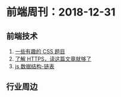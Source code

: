 # 前端周刊：2018-12-31

## 前端技术

1. [一些有趣的 CSS 题目](https://github.com/chokcoco/iCSS/issues/1)
2. [了解 HTTPS，读这篇文章就够了](https://tech.upyun.com/article/350/1.html)
3. [js 数据结构-链表](https://segmentfault.com/a/1190000017569816)

## 行业周边
